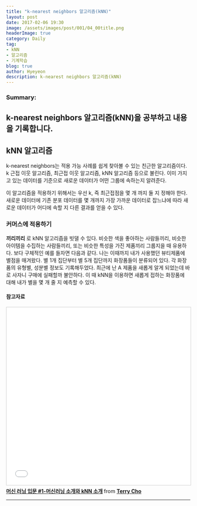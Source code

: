 ```yaml
---
title: "k-nearest neighbors 알고리즘(kNN)"
layout: post
date: 2017-02-06 19:30
image: /assets/images/post/001/04_00title.png
headerImage: true
category: Daily
tag:
- kNN
- 알고리즘
- 기계학습
blog: true
author: Hyeyeon
description: k-nearest neighbors 알고리즘(kNN)
---
```


### Summary:

k-nearest neighbors 알고리즘(kNN)을 공부하고 내용을 기록합니다.
---


## kNN 알고리즘

k-nearest neighbors는 적용 가능 사례를 쉽게 찾아볼 수 있는 친근한 알고리즘이다. k 근접 이웃 알고리즘, 최근접 이웃 알고리즘, kNN 알고리즘 등으로 불린다. 이미 가지고 있는 데이터를 기준으로 새로운 데이터가 어떤 그룹에 속하는지 알려준다.

이 알고리즘을 적용하기 위해서는 우선 k, 즉 최근접점을 몇 개 까지 둘 지 정해야 한다. 새로운 데이터에 기존 분포 데이터를 몇 개까지 가장 가까운 데이터로 잡느냐에 따라 새로운 데이터가 어디에 속할 지 다른 결과를 얻을 수 있다.

### 커머스에 적용하기

**끼리끼리** 로 kNN 알고리즘을 빗댈 수 있다. 비슷한 색을 좋아하는 사람들끼리, 비슷한 아이템을 수집하는 사람들끼리, 또는 비슷한 특성을 가진 제품끼리 그룹지을 때 유용하다. 보다 구체적인 예를 들자면 다음과 같다. 나는 이때까지 내가 사용했던 뷰티제품에 별점을 매겨왔다. 별 1개 집단부터 별 5개 집단까지 화장품들이 분류되어 있다. 각 화장품의 유형별, 성분별 정보도 기록해두었다. 최근에 난 A 제품을 새롭게 알게 되었는데 바로 사자니 구매에 실패할까 불안하다. 이 때 kNN을 이용하면 새롭게 접하는 화장품에 대해 내가 별을 몇 개 줄 지 예측할 수 있다.


#### 참고자료

<iframe src="//www.slideshare.net/slideshow/embed_code/key/vWIw5OkgcDzSTN" width="595" height="485" frameborder="0" marginwidth="0" marginheight="0" scrolling="no" style="border:1px solid #CCC; border-width:1px; margin-bottom:5px; max-width: 100%;" allowfullscreen> </iframe> <div style="margin-bottom:5px"> <strong> <a href="//www.slideshare.net/Byungwook/1-knn" title="머신 러닝 입문 #1-머신러닝 소개와 kNN 소개" target="_blank">머신 러닝 입문 #1-머신러닝 소개와 kNN 소개</a> </strong> from <strong><a target="_blank" href="//www.slideshare.net/Byungwook">Terry Cho</a></strong> </div>

---
